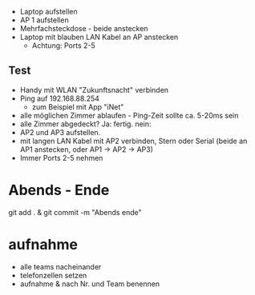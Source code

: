 
- Laptop aufstellen
- AP 1 aufstellen
- Mehrfachsteckdose - beide anstecken
- Laptop mit blauben LAN Kabel an AP anstecken
    - Achtung: Ports 2-5


## Test
- Handy mit WLAN "Zukunftsnacht" verbinden
- Ping auf 192.168.88.254 
    - zum Beispiel mit App "iNet"
- alle möglichen Zimmer ablaufen - Ping-Zeit sollte ca. 5-20ms sein
- alle Zimmer abgedeckt?
Ja: fertig. 
nein: 
- AP2 und AP3 aufstellen. 
- mit langen LAN Kabel mit AP2 verbinden, Stern oder Serial (beide an AP1 anstecken, oder AP1 -> AP2 -> AP3)
- Immer Ports 2-5 nehmen


# Abends - Ende
git add . & git commit -m "Abends ende"

# aufnahme

- alle teams nacheinander
- telefonzellen setzen
- aufnahme & nach Nr. und Team benennen